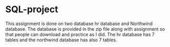 # SQL-project
This assignment is done on two database hr database and Northwind database.
The database is provided in the zip file along with assignment so that people can download and practice as I did.
The hr database has 7 tables and the northwind database has also 7 tables.
